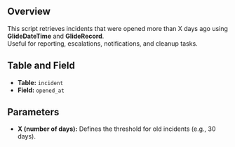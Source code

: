 ## Overview
This script retrieves incidents that were opened more than X days ago using **GlideDateTime** and **GlideRecord**.  
Useful for reporting, escalations, notifications, and cleanup tasks.

## Table and Field
- **Table:** `incident`
- **Field:** `opened_at`

## Parameters
- **X (number of days):** Defines the threshold for old incidents (e.g., 30 days).
